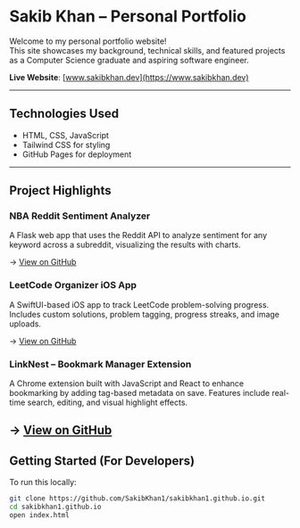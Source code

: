 # Sakib Khan – Personal Portfolio

Welcome to my personal portfolio website!  
This site showcases my background, technical skills, and featured projects as a Computer Science graduate and aspiring software engineer.

**Live Website**: [www.sakibkhan.dev](https://www.sakibkhan.dev)

---

## Technologies Used

- HTML, CSS, JavaScript
- Tailwind CSS for styling
- GitHub Pages for deployment

---

## Project Highlights

### NBA Reddit Sentiment Analyzer
A Flask web app that uses the Reddit API to analyze sentiment for any keyword across a subreddit, visualizing the results with charts.

→ [View on GitHub](https://github.com/SakibKhan1/reddit-sentiment-tracker)

### LeetCode Organizer iOS App
A SwiftUI-based iOS app to track LeetCode problem-solving progress. Includes custom solutions, problem tagging, progress streaks, and image uploads.

→ [View on GitHub](https://github.com/SakibKhan1/reddit-sentiment-tracker)

### LinkNest – Bookmark Manager Extension
A Chrome extension built with JavaScript and React to enhance bookmarking by adding tag-based metadata on save. Features include real-time search, editing, and visual highlight effects.

→ [View on GitHub](https://github.com/SakibKhan1/reddit-sentiment-tracker)
---

## Getting Started (For Developers)

To run this locally:
```bash
git clone https://github.com/SakibKhan1/sakibkhan1.github.io.git
cd sakibkhan1.github.io
open index.html

